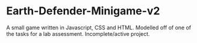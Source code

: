 # Earth-Defender-Minigame-v2
A small game written in Javascript, CSS and HTML. Modelled off of one of the tasks for a lab assessment. Incomplete/active project.
